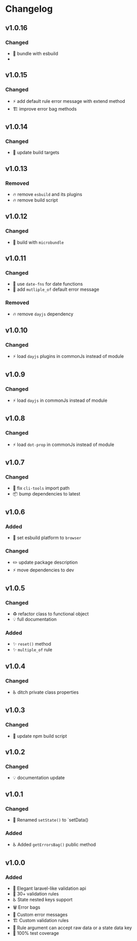# Changelog
## v1.0.16
### Changed
- :green_heart: bundle with esbuild
- 
## v1.0.15
### Changed
- :zap: add default rule error message with extend method
- :building_construction: improve error bag methods

## v1.0.14
### Changed
- :green_heart: update build targets

## v1.0.13
### Removed
- :fire: remove `esbuild` and its plugins
- :fire: remove build script
 
## v1.0.12
### Changed
- :green_heart: build with `microbundle`

## v1.0.11
### Changed
- :triangular_flag_on_post: use `date-fns` for date functions
- :speech_balloon: add `mutliple_of` default error message
### Removed
- :fire: remove `dayjs` dependency

## v1.0.10
### Changed
- :zap: load `dayjs` plugins in commonJs instead of module

## v1.0.9
### Changed
- :zap: load `dayjs` in commonJs instead of module

## v1.0.8
### Changed
- :zap: load `dot-prop` in commonJs instead of module

## v1.0.7
### Changed
- :bug: fix `cli-tools` import path
- :package: bump dependencies to latest

## v1.0.6
### Added
- :hammer: set esbuild platform to `browser`
### Changed
- :pencil2: update package description
- :zap: move dependencies to dev

## v1.0.5
### Changed
- :recycle: refactor class to functional object
- :bulb: full documentation
### Added
- :sparkles: `reset()` method
- :sparkles: `multiple_of` rule

## v1.0.4
### Changed
- :wheelchair: ditch private class properties

## v1.0.3
### Changed
- :hammer: update npm build script
 
## v1.0.2
### Changed
- :bulb: documentation update

## v1.0.1
### Changed
- :truck: Renamed `setState()` to `setData()
### Added
- :wheelchair: Added `getErrorsBag()` public method

## v1.0.0
### Added
- :lipstick: Elegant laravel-like validation api
- :seedling: 30+ validation rules
- :wheelchair: State nested keys support
- :wastebasket: Error bags
- :speech_balloon: Custom error messages
- :building_construction: Custom validation rules
- :goal_net: Rule argument can accept raw data or a state data key
- :test_tube: 100% test coverage
